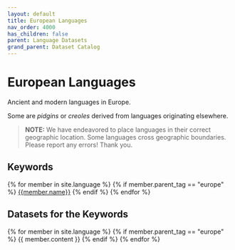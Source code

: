 ```yaml
---
layout: default
title: European Languages
nav_order: 4000
has_children: false
parent: Language Datasets
grand_parent: Dataset Catalog
---
```


# European Languages

Ancient and modern languages in Europe.

Some are _pidgins_ or _creoles_ derived from languages originating elsewhere.

> **NOTE:** We have endeavored to place languages in their correct geographic location. Some languages cross geographic boundaries. Please report any errors! Thank you.

## Keywords

<div class="table-wrapper">
{% for member in site.language %}
  {% if member.parent_tag == "europe" %} 
    <a href="#{{member.cleaned_tag}}" class="btn btn-primary fs-5 mb-4 mb-md-0 mr-2 no-glyph text-center">{{member.name}}</a>
  {% endif %}
{% endfor %}
</div>

## Datasets for the Keywords

{% for member in site.language %}
  {% if member.parent_tag == "europe" %}
    {{ member.content }}
  {% endif %}
{% endfor %}
